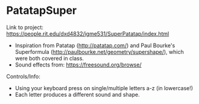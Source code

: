 # PatatapSuper


Link to project: https://people.rit.edu/dxd4832/igme531/SuperPatatap/index.html

- Inspiration from Patatap (http://patatap.com/) and Paul Bourke's Superformula (http://paulbourke.net/geometry/supershape/), which were both covered in class. 
- Sound effects from: https://freesound.org/browse/

Controls/Info:
- Using your keyboard press on single/multiple letters a-z (in lowercase!)
- Each letter produces a different sound and shape.


